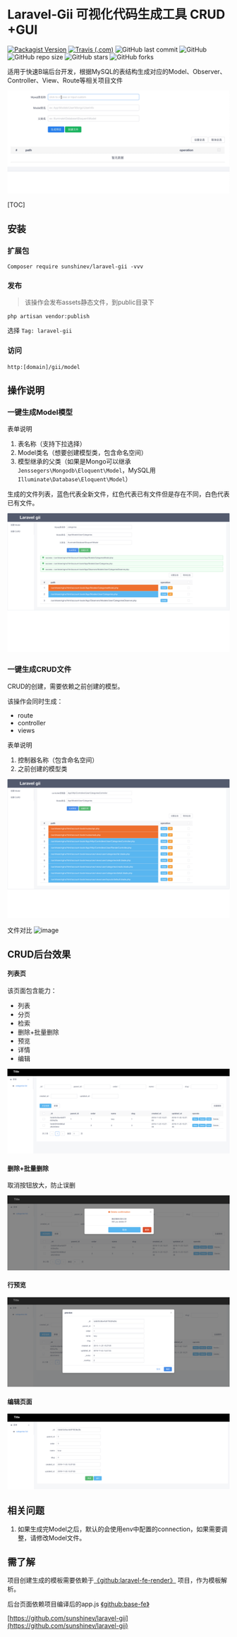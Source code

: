 # Laravel-Gii 可视化代码生成工具  CRUD +GUI 

[![Packagist Version](https://img.shields.io/packagist/v/sunshinev/laravel-gii)](https://packagist.org/packages/sunshinev/laravel-gii)
[![Travis (.com)](https://img.shields.io/travis/com/sunshinev/laravel-gii)](https://travis-ci.com/sunshinev/laravel-gii/)
![GitHub last commit](https://img.shields.io/github/last-commit/sunshinev/laravel-gii)
![GitHub](https://img.shields.io/github/license/sunshinev/laravel-gii)
![GitHub repo size](https://img.shields.io/github/repo-size/sunshinev/laravel-gii)
![GitHub stars](https://img.shields.io/github/stars/sunshinev/laravel-gii?style=social)
![GitHub forks](https://img.shields.io/github/forks/sunshinev/laravel-gii?style=social)

适用于快速B端后台开发，根据MySQL的表结构生成对应的Model、Observer、Controller、View、Route等相关项目文件

![image](https://github.com/sunshinev/remote_pics/raw/master/laravel-gii/gii-preview.gif)

[TOC]

## 安装

### 扩展包

```
Composer require sunshinev/laravel-gii -vvv
```

### 发布
> 该操作会发布assets静态文件，到public目录下

```
php artisan vendor:publish
```
选择
`Tag: laravel-gii`


### 访问
`http:[domain]/gii/model`


## 操作说明


### 一键生成Model模型

表单说明

1. 表名称（支持下拉选择）
2. Model类名（想要创建模型类，包含命名空间）
3. 模型继承的父类（如果是Mongo可以继承`Jenssegers\Mongodb\Eloquent\Model`，MySQL用`Illuminate\Database\Eloquent\Model`）


生成的文件列表，蓝色代表全新文件，红色代表已有文件但是存在不同，白色代表已有文件。

![image](https://github.com/sunshinev/remote_pics/raw/master/laravel-gii/success.png)

### 一键生成CRUD文件

CRUD的创建，需要依赖之前创建的模型。

该操作会同时生成：

- route
- controller
- views

表单说明

1. 控制器名称（包含命名空间）
2. 之前创建的模型类

![image](https://github.com/sunshinev/remote_pics/raw/master/laravel-gii/controller.png)

文件对比
![image](https://github.com/sunshinev/remote_pics/raw/master/laravel-gii/gii-generate.gif)



## CRUD后台效果

#### 列表页
该页面包含能力：

- 列表
- 分页
- 检索
- 删除+批量删除
- 预览
- 详情
- 编辑

![image](https://github.com/sunshinev/remote_pics/raw/master/laravel-gii/bg/bg_list.png)
#### 删除+批量删除
取消按钮放大，防止误删

![image](https://github.com/sunshinev/remote_pics/raw/master/laravel-gii/bg/bg_delete.png)

#### 行预览
![image](https://github.com/sunshinev/remote_pics/raw/master/laravel-gii/bg/bg_view.png)

#### 编辑页面
![image](https://github.com/sunshinev/remote_pics/raw/master/laravel-gii/bg/bg_edit.png)

## 相关问题

1. 如果生成完Model之后，默认的会使用env中配置的connection，如果需要调整，请修改Model文件。

## 需了解

项目创建生成的模板需要依赖于[《github:laravel-fe-render》](https://github.com/sunshinev/laravel-fe-render) 项目，作为模板解析。

后台页面依赖项目编译后的app.js [《github:base-fe》](https://github.com/sunshinev/base-fe) 

[https://github.com/sunshinev/laravel-gii](https://github.com/sunshinev/laravel-gii)
